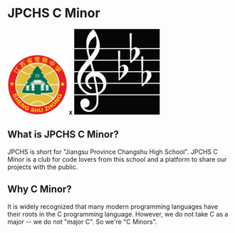 # JPCHS C Minor

<img src="./avatar_school.png" alt="avatar_school" style="zoom:25%;" />                  **x**                 <img src="./avatar_club.jpeg" alt="avatar_club"  />

## What is JPCHS C Minor?

JPCHS is short for "Jiangsu Province Changshu High School". JPCHS C Minor is a club for code lovers from this school and a platform to share our projects with the public.

## Why C Minor?

It is widely recognized that many modern programming languages have their roots in the C programming language. However, we do not take C as a major -- we do not "major C". So we're "C Minors".
